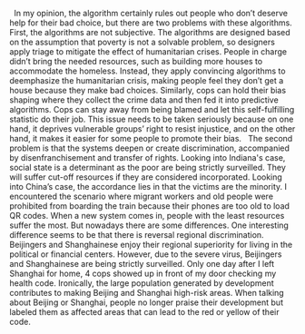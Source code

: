 &nbsp;&nbsp;In my opinion, the algorithm certainly rules out people who don’t deserve help for their bad choice, but there are two problems with these algorithms. First, the algorithms are not subjective. The algorithms are designed based on the assumption that poverty is not a solvable problem, so designers apply triage to mitigate the effect of humanitarian crises. People in charge didn’t bring the needed resources, such as building more houses to accommodate the homeless. Instead, they apply convincing algorithms to deemphasize the humanitarian crisis, making people feel they don’t get a house because they make bad choices. Similarly, cops can hold their bias shaping where they collect the crime data and then fed it into predictive algorithms. Cops can stay away from being blamed and let this self-fulfilling statistic do their job. This issue needs to be taken seriously because on one hand, it deprives vulnerable groups’ right to resist injustice, and on the other hand, it makes it easier for some people to promote their bias.</n>
&nbsp;&nbsp;The second problem is that the systems deepen or create discrimination, accompanied by disenfranchisement and transfer of rights. Looking into Indiana's case, social state is a determinant as the poor are being strictly surveilled. They will suffer cut-off resources if they are considered incorporated. Looking into China’s case, the accordance lies in that the victims are the minority. I encountered the scenario where migrant workers and old people were prohibited from boarding the train because their phones are too old to load QR codes. When a new system comes in, people with the least resources suffer the most. But nowadays there are some differences. One interesting difference seems to be that there is reversal regional discrimination. Beijingers and Shanghainese enjoy their regional superiority for living in the political or financial centers. However, due to the severe virus, Beijingers and Shanghainese are being strictly surveilled. Only one day after I left Shanghai for home, 4 cops showed up in front of my door checking my health code. Ironically, the large population generated by development contributes to making Beijing and Shanghai high-risk areas. When talking about Beijing or Shanghai, people no longer praise their development but labeled them as affected areas that can lead to the red or yellow of their code. 